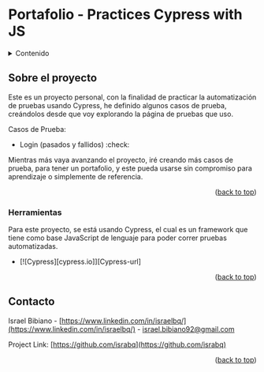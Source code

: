 # Portafolio - Practices Cypress with JS

<a name="readme-top"></a>

<!-- TABLE OF CONTENTS -->
<details>
  <summary>Contenido</summary>
  <ol>
    <li>
      <a href="#about-the-project">Sobre el proyecto</a>
        <ul>
            <li><a href="#built-with">Herramientas</a></li>
        </ul>
    </li>
    <li><a href="#contact">Contacto</a></li>
  </ol>
</details>

<!-- ABOUT THE PROJECT -->
## Sobre el proyecto

Este es un proyecto personal, con la finalidad de practicar la automatización de pruebas usando Cypress, he definido algunos casos de prueba, creándolos desde que voy explorando la página de pruebas que uso.

Casos de Prueba:
* Login (pasados y fallidos) :check:

Mientras más vaya avanzando el proyecto, iré creando más casos de prueba, para tener un portafolio, y este pueda usarse sin compromiso para aprendizaje o simplemente de referencia.


<p align="right">(<a href="#readme-top">back to top</a>)</p>

### Herramientas

Para este proyecto, se está usando Cypress, el cual es un framework que tiene como base JavaScript de lenguaje para poder correr pruebas automatizadas.

* [![Cypress][cypress.io]][Cypress-url]

<p align="right">(<a href="#readme-top">back to top</a>)</p>

<!-- CONTACT -->
## Contacto

Israel Bibiano - [https://www.linkedin.com/in/israelbq/](https://www.linkedin.com/in/israelbq/) - israel.bibiano92@gmail.com

Project Link: [https://github.com/israbq](https://github.com/israbq)

<p align="right">(<a href="#readme-top">back to top</a>)</p>



